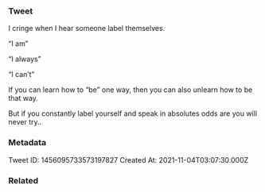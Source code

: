 ### Tweet
I cringe when I hear someone label themselves.

“I am”

“I always”

“I can’t”

If you can learn how to “be” one way, then you can also unlearn how to be that way. 

But if you constantly label yourself and speak in absolutes odds are you will never try..

### Metadata
Tweet ID: 1456095733573197827
Created At: 2021-11-04T03:07:30.000Z

### Related

